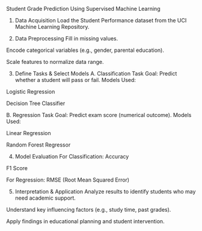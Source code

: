 Student Grade Prediction Using Supervised Machine Learning
1. Data Acquisition
Load the Student Performance dataset from the UCI Machine Learning Repository.

2. Data Preprocessing
Fill in missing values.

Encode categorical variables (e.g., gender, parental education).

Scale features to normalize data range.

3. Define Tasks & Select Models
A. Classification Task
Goal: Predict whether a student will pass or fail.
Models Used:

Logistic Regression

Decision Tree Classifier

B. Regression Task
Goal: Predict exam score (numerical outcome).
Models Used:

Linear Regression

Random Forest Regressor

4. Model Evaluation
For Classification:
Accuracy

F1 Score

For Regression:
RMSE (Root Mean Squared Error)

5. Interpretation & Application
Analyze results to identify students who may need academic support.

Understand key influencing factors (e.g., study time, past grades).

Apply findings in educational planning and student intervention.